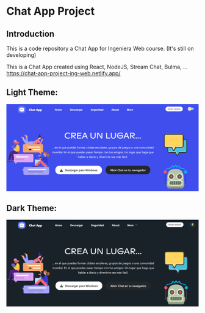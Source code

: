 # Chat App Project
## Introduction
This is a code repository a Chat App for Ingeniera Web course. (It's still on developing)

This is a Chat App created using React, NodeJS, Stream Chat, Bulma, ... 
https://chat-app-project-ing-web.netlify.app/
## Light Theme:
![Chat Application Light](./client/src/homepage-light.PNG)

## Dark Theme:
![Chat Application Dark](./client/src/homepage-dark.PNG)
